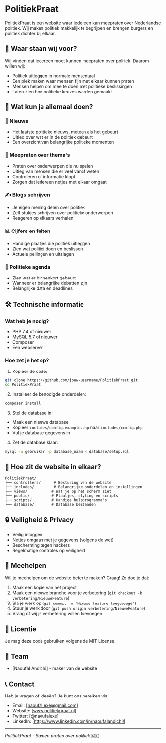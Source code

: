 # PolitiekPraat 

PolitiekPraat is een website waar iedereen kan meepraten over Nederlandse politiek. Wij maken politiek makkelijk te begrijpen en brengen burgers en politiek dichter bij elkaar.

## 🎯 Waar staan wij voor?

Wij vinden dat iedereen moet kunnen meepraten over politiek. Daarom willen wij:
- Politiek uitleggen in normale mensentaal
- Een plek maken waar mensen fijn met elkaar kunnen praten
- Mensen helpen om mee te doen met politieke beslissingen
- Laten zien hoe politieke keuzes worden gemaakt

## 🚀 Wat kun je allemaal doen?

### 📰 Nieuws
- Het laatste politieke nieuws, meteen als het gebeurt
- Uitleg over wat er in de politiek gebeurt
- Een overzicht van belangrijke politieke momenten

### 💭 Meepraten over thema's
- Praten over onderwerpen die nu spelen
- Uitleg van mensen die er veel vanaf weten
- Controleren of informatie klopt
- Zorgen dat iedereen netjes met elkaar omgaat

### ✍️ Blogs schrijven
- Je eigen mening delen over politiek
- Zelf stukjes schrijven over politieke onderwerpen
- Reageren op elkaars verhalen

### 📊 Cijfers en feiten
- Handige plaatjes die politiek uitleggen
- Zien wat politici doen en beslissen
- Actuele peilingen en uitslagen

### 📅 Politieke agenda
- Zien wat er binnenkort gebeurt
- Wanneer er belangrijke debatten zijn
- Belangrijke data en deadlines

## 🛠️ Technische informatie

### Wat heb je nodig?
- PHP 7.4 of nieuwer
- MySQL 5.7 of nieuwer
- Composer
- Een webserver

### Hoe zet je het op?

1. Kopieer de code:
```bash
git clone https://github.com/jouw-username/PolitiekPraat.git
cd PolitiekPraat
```

2. Installeer de benodigde onderdelen:
```bash
composer install
```

3. Stel de database in:
- Maak een nieuwe database
- Kopieer `includes/config.example.php` naar `includes/config.php`
- Vul je database gegevens in

4. Zet de database klaar:
```bash
mysql -u gebruiker -p database_naam < database/setup.sql
```

## 🔧 Hoe zit de website in elkaar?

```
PolitiekPraat/
├── controllers/      # Besturing van de website
├── includes/         # Belangrijke onderdelen en instellingen
├── views/           # Wat je op het scherm ziet
├── public/          # Plaatjes, styling en scripts
├── scripts/         # Handige hulpprogramma's
└── database/        # Database bestanden
```

## 🔒 Veiligheid & Privacy

- Veilig inloggen
- Netjes omgaan met je gegevens (volgens de wet)
- Bescherming tegen hackers
- Regelmatige controles op veiligheid

## 🤝 Meehelpen

Wil je meehelpen om de website beter te maken? Graag! Zo doe je dat:

1. Maak een kopie van het project
2. Maak een nieuwe branche voor je verbetering (`git checkout -b verbetering/NieuweFeature`)
3. Sla je werk op (`git commit -m 'Nieuwe feature toegevoegd'`)
4. Stuur je werk door (`git push origin verbetering/NieuweFeature`)
5. Vraag of wij je verbetering willen toevoegen

## 📝 Licentie

Je mag deze code gebruiken volgens de MIT License.

## 👥 Team

- [Naoufal Andichi] - maker van de website

## 📞 Contact

Heb je vragen of ideeën? Je kunt ons bereiken via:
- Email: [naoufal.exe@gmail.com]
- Website: [www.politiekpraat.nl]
- Twitter: [@naoufalexe]
- LinkedIn: [https://www.linkedin.com/in/naoufalandichi/]
---

*PolitiekPraat - Samen praten over politiek* 🇳🇱